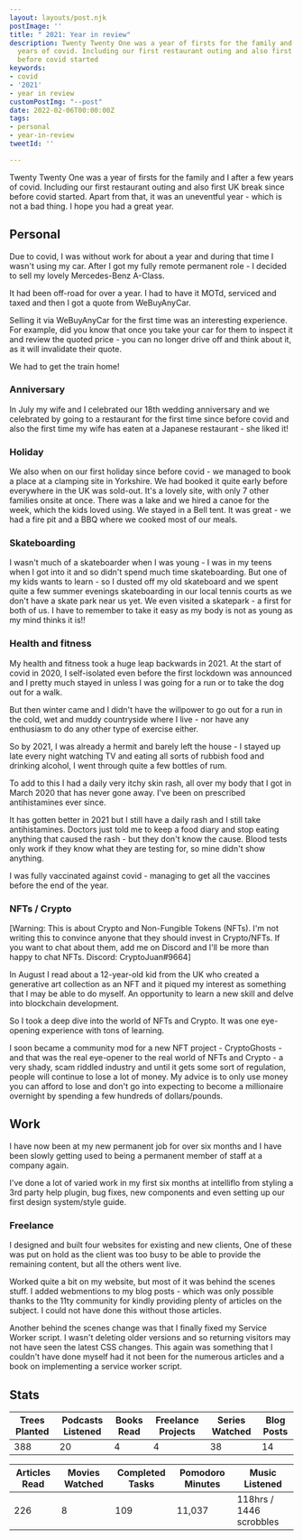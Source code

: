 ```yaml
---
layout: layouts/post.njk
postImage: ''
title: " 2021: Year in review"
description: Twenty Twenty One was a year of firsts for the family and I after a few
  years of covid. Including our first restaurant outing and also first UK break since
  before covid started
keywords:
- covid
- '2021'
- year in review
customPostImg: "--post"
date: 2022-02-06T00:00:00Z
tags:
- personal
- year-in-review
tweetId: ''

---
```

Twenty Twenty One was a year of firsts for the family and I after a few years of covid. Including our first restaurant outing and also first UK break since before covid started. Apart from that, it was an uneventful year - which is not a bad thing. I hope you had a great year. 

## Personal

Due to covid, I was without work for about a year and during that time I wasn't using my car. After I got my fully remote permanent role - I decided to sell my lovely Mercedes-Benz A-Class.

It had been off-road for over a year. I had to have it MOTd, serviced and taxed and then I got a quote from WeBuyAnyCar.

Selling it via WeBuyAnyCar for the first time was an interesting experience. For example, did you know that once you take your car for them to inspect it and review the quoted price - you can no longer drive off and think about it, as it will invalidate their quote. 

We had to get the train home!

### Anniversary

In July my wife and I celebrated our 18th wedding anniversary and we celebrated by going to a restaurant for the first time since before covid and also the first time my wife has eaten at a Japanese restaurant - she liked it!

### Holiday

We also when on our first holiday since before covid - we managed to book a place at a clamping site in Yorkshire. We had booked it quite early before everywhere in the UK was sold-out. It's a lovely site, with only 7 other families onsite at once. There was a lake and we hired a canoe for the week, which the kids loved using. We stayed in a Bell tent. It was great - we had a fire pit and a BBQ where we cooked most of our meals.

### Skateboarding

I wasn't much of a skateboarder when I was young - I was in my teens when I got into it and so didn't spend much time skateboarding. But one of my kids wants to learn - so I dusted off my old skateboard and we spent quite a few summer evenings skateboarding in our local tennis courts as we don't have a skate park near us yet. We even visited a skatepark - a first for both of us. I have to remember to take it easy as my body is not as young as my mind thinks it is!!

### Health and fitness

My health and fitness took a huge leap backwards in 2021. At the start of covid in 2020, I self-isolated even before the first lockdown was announced and I pretty much stayed in unless I was going for a run or to take the dog out for a walk.

But then winter came and I didn't have the willpower to go out for a run in the cold, wet and muddy countryside where I live - nor have any enthusiasm to do any other type of exercise either.

So by 2021, I was already a hermit and barely left the house - I stayed up late every night watching TV and eating all sorts of rubbish food and drinking alcohol, I went through quite a few bottles of rum.

To add to this I had a daily very itchy skin rash, all over my body that I got in March 2020 that has never gone away. I've been on prescribed antihistamines ever since.

It has gotten better in 2021 but I still have a daily rash and I still take antihistamines. Doctors just told me to keep a food diary and stop eating anything that caused the rash - but they don't know the cause. Blood tests only work if they know what they are testing for, so mine didn't show anything.

I was fully vaccinated against covid - managing to get all the vaccines before the end of the year.

### NFTs / Crypto

[Warning: This is about Crypto and Non-Fungible Tokens (NFTs). I'm not writing this to convince anyone that they should invest in Crypto/NFTs. If you want to chat about them, add me on Discord and I'll be more than happy to chat NFTs. Discord: CryptoJuan#9664]

In August I read about a 12-year-old kid from the UK who created a generative art collection as an NFT and it piqued my interest as something that I may be able to do myself. An opportunity to learn a new skill and delve into blockchain development.

So I took a deep dive into the world of NFTs and Crypto. It was one eye-opening experience with tons of learning.

I soon became a community mod for a new NFT project - CryptoGhosts - and that was the real eye-opener to the real world of NFTs and Crypto - a very shady, scam riddled industry and until it gets some sort of regulation, people will continue to lose a lot of money. My advice is to only use money you can afford to lose and don't go into expecting to become a millionaire overnight by spending a few hundreds of dollars/pounds.

## Work

I have now been at my new permanent job for over six months and I have been slowly getting used to being a permanent member of staff at a company again.

I've done a lot of varied work in my first six months at intelliflo from styling a 3rd party help plugin, bug fixes, new components and even setting up our first design system/style guide.

### Freelance

I designed and built four websites for existing and new clients, One of these was put on hold as the client was too busy to be able to provide the remaining content, but all the others went live.

Worked quite a bit on my website, but most of it was behind the scenes stuff. I added webmentions to my blog posts - which was only possible thanks to the 11ty community for kindly providing plenty of articles on the subject. I could not have done this without those articles.

Another behind the scenes change was that I finally fixed my Service Worker script. I wasn't deleting older versions and so returning visitors may not have seen the latest CSS changes. This again was something that I couldn't have done myself had it not been for the numerous articles and a book on implementing a service worker script.

## Stats

| Trees Planted | Podcasts Listened | Books Read | Freelance Projects | Series Watched | Blog Posts |
| --- | --- | --- | --- | --- | --- |
| 388 | 20 | 4 | 4 | 38 | 14 |

| Articles Read | Movies Watched | Completed Tasks | Pomodoro Minutes | Music Listened |
| --- | --- | --- | --- | --- |
| 226 | 8 | 109 | 11,037 | 118hrs / 1446 scrobbles |